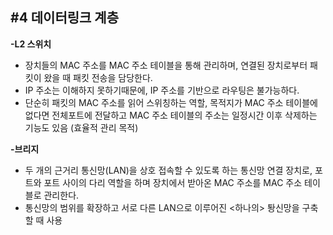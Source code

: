 ## #4 데이터링크 계층

**-L2 스위치**

- 장치들의 MAC 주소를 MAC 주소 테이블을 통해 관리하며, 연결된 장치로부터 패킷이 왔을 때 패킷 전송을 담당한다.
- IP 주소는 이해하지 못하기때문에, IP 주소를 기반으로 라우팅은 불가능하다.
- 단순히 패킷의 MAC 주소를 읽어 스위칭하는 역할, 목적지가 MAC 주소 테이블에 없다면 전체포트에 전달하고 MAC 주소 테이블의 주소는 일정시간 이후 삭제하는 기능도 있음 (효율적 관리 목적)

**-브리지**

- 두 개의 근거리 통신망(LAN)을 상호 접속할 수 있도록 하는 통신망 연결 장치로, 포트와 포트 사이의 다리 역할을 하며 장치에서 받아온 MAC 주소를 MAC 주소 테이블로 관리한다.
- 통신망의 범위를 확장하고 서로 다른 LAN으로 이루어진 <하나의> 퇑신망을 구축할 때 사용
